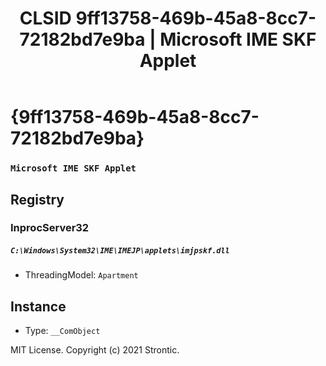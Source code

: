 ﻿---
title: "CLSID 9ff13758-469b-45a8-8cc7-72182bd7e9ba | Microsoft IME SKF Applet"
excerpt: What is COM-Object CLSID 9ff13758-469b-45a8-8cc7-72182bd7e9ba?
---

# {9ff13758-469b-45a8-8cc7-72182bd7e9ba}

### `Microsoft IME SKF Applet`

## Registry


### InprocServer32

##### `C:\Windows\System32\IME\IMEJP\applets\imjpskf.dll`
* ThreadingModel: `Apartment`

## Instance

* Type: `__ComObject`

MIT License. Copyright (c) 2021 Strontic.


